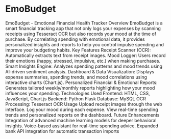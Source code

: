 # EmoBudget
EmoBudget - Emotional Financial Health Tracker
Overview
EmoBudget is a smart financial tracking app that not only logs your expenses by scanning receipts using Tesseract OCR but also records your mood at the time of purchase. By correlating spending with emotional data, it provides personalized insights and reports to help you control impulse spending and improve your budgeting habits.
Key Features
Receipt Scanner (OCR): Automatically extracts text from receipt images.
Mood Logger: Users record their emotions (happy, stressed, impulsive, etc.) when making purchases.
Smart Insights Engine: Analyzes spending patterns and mood trends using AI-driven sentiment analysis.
Dashboard & Data Visualization: Displays expense summaries, spending trends, and mood correlations using interactive charts (Chart.js).
Personalized Financial & Emotional Reports: Generates tailored weekly/monthly reports highlighting how your mood influences your spending.
Technologies Used
Frontend: HTML, CSS, JavaScript, Chart.js
Backend: Python Flask
Database: MySQL
OCR Processing: Tesseract OCR
Usage
Upload receipt images through the web interface.
Log your mood during each expense.
View real-time spending trends and personalized reports on the dashboard.
Future Enhancements
Integration of advanced machine learning models for deeper behavioral insights.
Voice-based assistant for real-time spending advice.
Expanded bank API integration for automatic transaction imports
